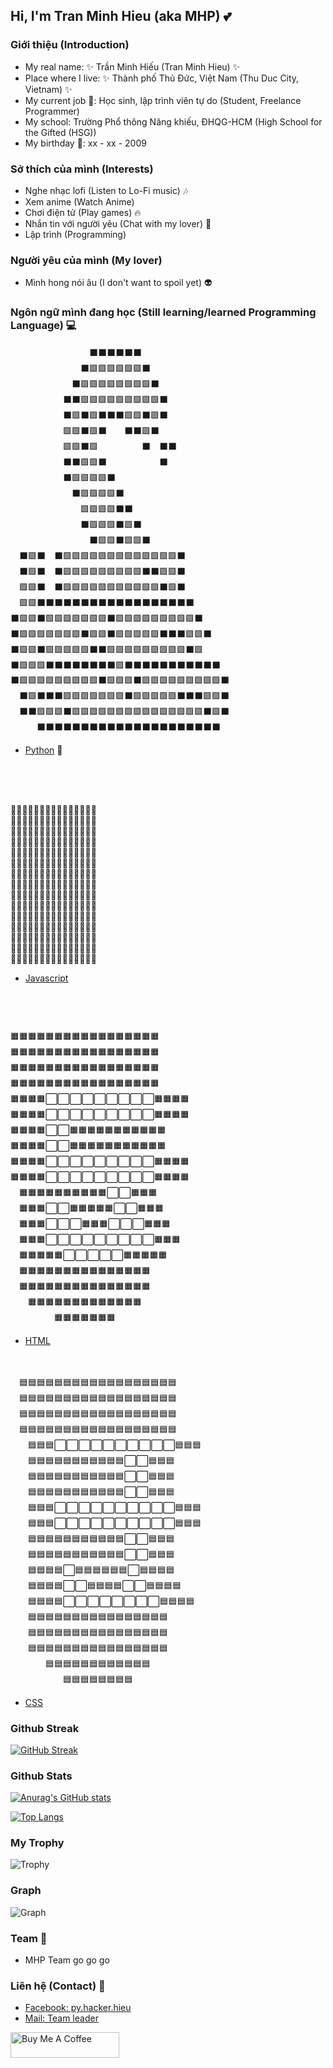 ## Hi, I'm Tran Minh Hieu (aka MHP) 💕


### Giới thiệu (Introduction)
- My real name: ✨ Trần Minh Hiếu (Tran Minh Hieu) ✨
- Place where I live: ✨ Thành phố Thủ Đức, Việt Nam (Thu Duc City, Vietnam) ✨
- My current job 🤔: Học sinh, lập trình viên tự do (Student, Freelance Programmer) 
- My school: Trường Phổ thông Năng khiếu, ĐHQG-HCM (High School for the Gifted (HSG))
- My birthday 🎂: xx - xx - 2009

### Sở thích của mình (Interests)
- Nghe nhạc lofi (Listen to Lo-Fi music) 🎶
- Xem anime (Watch Anime) 
- Chơi điện tử (Play games) 🔥
- Nhắn tin với người yêu (Chat with my lover) 💖
- Lập trình (Programming)

### Người yêu của mình (My lover)
- Mình hong nói âu (I don't want to spoil yet) 👽

### Ngôn ngữ mình đang học (Still learning/learned Programming Language) 💻

 
 　　　　　　　　　⬛⬛⬛⬛⬛⬛　　　　　　　　　　<br>
　　　　　　　　⬛🟩🟩🟩🟩🟩🟩⬛　　　　　　　　　<br>
　　　　　　　⬛🟩🟩🟩🟩🟩🟩🟩🟩⬛　　　　　　　　<br>
　　　　　　⬛⬛🟩🟩🟩🟩🟩🟩🟩🟩🟩⬛　　　　　　　<br>
　　　　　　⬛🟩⬛🟩⬛⬛⬛🟩🟩⬛🟩⬛　　　　　　　<br>
　　　　　　🟩🟩⬛🟩⬛　　⬛⬛🟩⬛　　　　　　　　<br>
　　　　　　🟩🟩⬛🟩　　　　　⬛　⬛⬛　　　　　　<br>
　　　　　　⬛⬛🟩🟩⬛　　　　　　⬛　　　　　　　<br>
　　　　　　⬛🟩🟩🟩🟩⬛　　　　　　　　　　　　　<br>
　　　　　　　⬛🟩🟩🟩🟩⬛　　　　　　　　　　　　<br>
　　　　　　　　🟩🟩🟩🟩⬛⬛　　　　　　　　　　　<br>
　　　　　　　　⬛🟩🟩🟩⬛🟩⬛　　　　　　　　　　<br>
　　　　　　　　　⬛🟩🟩⬛🟩🟩⬛　　　　　　　　　<br>
　⬛🟩⬛　⬛🟩🟩🟩🟩🟩🟩🟩🟩🟩🟩🟩🟩🟩⬛　　　　　<br>
　⬛🟩⬛　⬛🟩🟩🟩🟩🟩🟩🟩🟩🟩⬛⬛🟩🟩⬛　　　　　<br>
　🟩🟩⬛　⬛🟩🟩🟩🟩🟩🟩🟩🟩🟩🟩🟩⬛🟩⬛　　　　　<br>
　🟩🟩⬛⬛⬛⬛⬛⬛⬛⬛⬛⬛⬛⬛⬛⬛⬛⬛⬛⬛　　　　<br>
⬛🟩🟩⬛🟩🟩🟩🟩🟩🟩🟩⬛🟩🟩🟩🟩🟩🟩🟩🟩🟩⬛　　　<br>
⬛🟩🟩🟩🟩🟩🟩🟩⬛🟩🟩⬛🟩🟩🟩🟩🟩⬛⬛⬛🟩🟩⬛　　<br>
⬛🟩🟩⬛🟩🟩🟩🟩🟩⬛⬛🟩🟩🟩🟩🟩🟩🟩🟩🟩⬛🟩　　　<br>
⬛🟩🟩🟩⬛⬛⬛⬛⬛⬛⬛⬛🟩⬛⬛⬛⬛⬛⬛⬛⬛⬛⬛⬛　<br>
⬛🟩🟩🟩🟩🟩🟩🟩🟩🟩⬛🟩🟩🟩⬛🟩🟩🟩🟩🟩🟩🟩🟩🟩⬛<br>
　⬛🟩⬛⬛⬛🟩🟩🟩🟩🟩🟩🟩⬛🟩🟩🟩🟩🟩⬛⬛⬛🟩🟩⬛<br>
　⬛⬛🟩🟩🟩⬛🟩🟩🟩🟩🟩🟩🟩🟩🟩🟩🟩🟩🟩🟩🟩⬛🟩⬛<br>
　　　⬛⬛⬛⬛⬛⬛⬛⬛⬛⬛⬛⬛⬛⬛⬛⬛⬛⬛⬛⬛⬛　<br>
- [Python](https://python.org) 🐍
<br>
<br>
<br>

💛💛💛💛💛💛💛💛💛💛💛💛💛💛💛<br>
💛💛💛💛💛💛💛💛💛💛💛💛💛💛💛<br>
💛💛💛💛💛💛💛💛💛💛💛💛💛💛💛<br>
💛💛💛💛💛💛💛💛💛💛💛💛💛💛💛<br>
💛💛💛💛💛💛💛💛💛💛💛💛💛💛💛<br>
💛💛💛💛💛💛💛💛💛💛💛💛💛💛💛<br>
💛💛💛💛💛💛💛💛💛💛💛💛💛💛💛<br>
💛💛💛💛💛💛💛🖤💛💛🖤🖤🖤💛💛<br>
💛💛💛💛💛💛💛🖤💛🖤🖤💛🤎💛💛<br>
💛💛💛💛💛💛💛🖤💛🤎🖤🖤💛💛💛<br>
💛💛💛💛💛💛💛🖤💛💛🖤🖤🖤💛💛<br>
💛💛💛💛💛💛💛🖤💛💛💛💛🖤🖤💛<br>
💛💛💛💛🖤🖤🖤🖤💛🖤🖤💛🖤🖤💛<br>
💛💛💛💛💛🖤🖤💛💛💛🖤🖤🖤💛💛<br>
💛💛💛💛💛💛💛💛💛💛💛💛💛💛💛<br>
- [Javascript](https://www.javascript.com/)

　　　　　　　　　　　　　　　　　　　　　　　　　<br>
　　　　　　　　　　　　　　　　　　　　　　　　　<br>
　　　　　　　　　　　　　　　　　　　　　　　　　<br>
🟧🟧🟧🟧🟧🟧🟧🟧🟧🟧🟧🟧🟧🟧🟧🟧🟧　　　　<br>
🟧🟧🟧🟧🟧🟧🟧🟧🟧🟧🟧🟧🟧🟧🟧🟧🟧　　　　<br>
🟧🟧🟧🟧🟧🟧🟧🟧🟧🟧🟧🟧🟧🟧🟧🟧🟧　　　　<br>
🟧🟧🟧🟧🟧🟧🟧🟧🟧🟧🟧🟧🟧🟧🟧🟧🟧　　　　<br>
🟧🟧🟧🟧⬜⬜⬜⬜⬜⬜⬜⬜⬜🟧🟧🟧🟧　　　　<br>
🟧🟧🟧🟧⬜⬜⬜⬜⬜⬜⬜⬜⬜🟧🟧🟧🟧　　　　<br>
🟧🟧🟧🟧⬜⬜🟧🟧🟧🟧🟧🟧🟧🟧🟧🟧🟧　　　　<br>
🟧🟧🟧🟧⬜⬜🟧🟧🟧🟧🟧🟧🟧🟧🟧🟧🟧　　　　<br>
🟧🟧🟧🟧⬜⬜⬜⬜⬜⬜⬜⬜⬜🟧🟧🟧🟧　　　　<br>
🟧🟧🟧🟧⬜⬜⬜⬜⬜⬜⬜⬜⬜🟧🟧🟧🟧　　　　<br>
　🟧🟧🟧🟧🟧🟧🟧🟧🟧🟧⬜⬜🟧🟧🟧　　　　　<br>
　🟧🟧🟧⬜⬜🟧🟧🟧🟧🟧⬜⬜🟧🟧🟧　　　　　<br>
　🟧🟧🟧⬜⬜⬜🟧🟧🟧⬜⬜⬜🟧🟧🟧　　　　　<br>
　🟧🟧🟧⬜⬜⬜⬜⬜⬜⬜⬜⬜🟧🟧🟧　　　　　<br>
　🟧🟧🟧🟧🟧⬜⬜⬜⬜⬜🟧🟧🟧🟧🟧　　　　　<br>
　🟧🟧🟧🟧🟧🟧🟧🟧🟧🟧🟧🟧🟧🟧🟧　　　　　<br>
　🟧🟧🟧🟧🟧🟧🟧🟧🟧🟧🟧🟧🟧🟧🟧　　　　　<br>
　　🟧🟧🟧🟧🟧🟧🟧🟧🟧🟧🟧🟧🟧　　　　　　<br>
　　　　　🟧🟧🟧🟧🟧🟧🟧　　　　　　　　　<br>
- [HTML](https://en.wikipedia.org/wiki/HTML)
<br><br><br>

　🟦🟦🟦🟦🟦🟦🟦🟦🟦🟦🟦🟦🟦🟦🟦🟦🟦🟦　<br>
　🟦🟦🟦🟦🟦🟦🟦🟦🟦🟦🟦🟦🟦🟦🟦🟦🟦🟦　<br>
　🟦🟦🟦🟦🟦🟦🟦🟦🟦🟦🟦🟦🟦🟦🟦🟦🟦🟦　<br>
　🟦🟦🟦🟦🟦🟦🟦🟦🟦🟦🟦🟦🟦🟦🟦🟦🟦🟦　<br>
　　🟦🟦🟦⬜⬜⬜⬜⬜⬜⬜⬜⬜⬜🟦🟦🟦　　<br>
　　🟦🟦🟦🟦🟦🟦🟦🟦🟦🟦🟦⬜⬜🟦🟦🟦　　<br>
　　🟦🟦🟦🟦🟦🟦🟦🟦🟦🟦🟦⬜⬜🟦🟦🟦　　<br>
　　🟦🟦🟦🟦🟦🟦🟦🟦🟦🟦🟦⬜⬜🟦🟦🟦　　<br>
　　🟦🟦🟦⬜⬜⬜⬜⬜⬜⬜⬜⬜⬜🟦🟦🟦　　<br>
　　🟦🟦🟦⬜⬜⬜⬜⬜⬜⬜⬜⬜⬜🟦🟦🟦　　<br>
　　🟦🟦🟦🟦🟦🟦🟦🟦🟦🟦🟦⬜⬜🟦🟦🟦　　<br>
　　🟦🟦🟦🟦🟦🟦🟦🟦🟦🟦🟦⬜⬜🟦🟦🟦　　<br>
　　🟦🟦🟦🟦⬜🟦🟦🟦🟦🟦🟦⬜🟦🟦🟦🟦　　<br>
　　🟦🟦🟦🟦⬜⬜🟦🟦🟦🟦⬜⬜🟦🟦🟦🟦　　<br>
　　🟦🟦🟦🟦⬜⬜⬜⬜⬜⬜⬜⬜🟦🟦🟦🟦　　<br>
　　🟦🟦🟦🟦🟦🟦🟦🟦🟦🟦🟦🟦🟦🟦🟦🟦　　<br>
　　🟦🟦🟦🟦🟦🟦🟦🟦🟦🟦🟦🟦🟦🟦🟦🟦　　<br>
　　🟦🟦🟦🟦🟦🟦🟦🟦🟦🟦🟦🟦🟦🟦🟦🟦　　<br>
　　　　🟦🟦🟦🟦🟦🟦🟦🟦🟦🟦🟦🟦　　　　<br>
　　　　　　🟦🟦🟦🟦🟦🟦🟦🟦　　　　　　<br>
- [CSS](https://en.wikipedia.org/wiki/CSS)

### Github Streak
[![GitHub Streak](https://github-readme-streak-stats.herokuapp.com/?user=MHP0920&theme=black-ice&hide_border=true)](https://github.com/DenverCoder1/github-readme-streak-stats)

### Github Stats
[![Anurag's GitHub stats](https://github-readme-stats.vercel.app/api?username=MHP0920&theme=radical&hide_border=true&show_icons=true)](https://github.com/anuraghazra/github-readme-stats)

[![Top Langs](https://github-readme-stats.vercel.app/api/top-langs/?username=MHP0920&theme=radical&hide_border=true&show_icons=true&lang_count=8)](https://github.com/anuraghazra/github-readme-stats)

### My Trophy
![Trophy](https://github-profile-trophy.vercel.app/?username=MHP0920&theme=onedark)

### Graph
![Graph](https://activity-graph.herokuapp.com/graph?username=MHP0920&theme=redical)

### Team 💪
- MHP Team go go go

### Liên hệ (Contact) 📱
- [Facebook: py.hacker.hieu](https://fb.com/py.hacker.hieu)
- [Mail: Team leader](mailto:teamleader@mhpteam.dev)

<a href="https://www.buymeacoffee.com/py.hacker.hieu" target="_blank"><img src="https://cdn.buymeacoffee.com/buttons/default-orange.png" alt="Buy Me A Coffee" height="41" width="174"></a>
